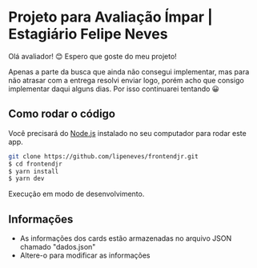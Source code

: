 # Projeto para Avaliação Ímpar | Estagiário Felipe Neves

Olá avaliador! 😊
Espero que goste do meu projeto!

Apenas a parte da busca que ainda não consegui implementar, mas para não atrasar com a entrega resolvi enviar logo, porém acho que consigo implementar daqui alguns dias. Por isso continuarei tentando 😀

## Como rodar o código

Você precisará do [Node.js](https://nodejs.org) instalado no seu computador para rodar este app.

```bash
git clone https://github.com/lipeneves/frontendjr.git
$ cd frontendjr
$ yarn install
$ yarn dev
```

Execução em modo de desenvolvimento. <br/>

## Informações

- As informações dos cards estão armazenadas no arquivo JSON chamado "dados.json"
- Altere-o para modificar as informações
